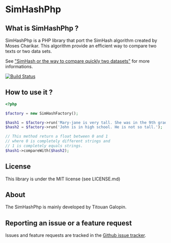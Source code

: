 SimHashPhp
==========

What is SimHashPhp ?
--------------------

SimHashPhp is a PHP library that port the SimHash algorithm created by Moses Charikar.
This algorithm provide an efficient way to compare two texts or two data sets.

See ["SimHash or the way to compare quickly two datasets"](http://titouangalopin.com/articles/simhash-or-the-way-to-compare-quickly-two-datasets)
for more informations.

[![Build Status](https://secure.travis-ci.org/tgalopin/SimHashPhp.png?branch=master)](http://travis-ci.org/tgalopin/SimHashPhp)

How to use it ?
---------------

``` php
<?php

$factory = new SimHashFactory();

$hash1 = $factory->run('Mary-jane is very tall. She was in the 9th grade.');
$hash2 = $factory->run('John is in high school. He is not so tall.');

// This method return a float between 0 and 1
// where 0 is completely different strings and
// 1 is completely equals strings.
$hash1->compareWith($hash2);
```

License
-------

This library is under the MIT license (see LICENSE.md)

About
-----

The SimHashPhp is mainly developed by Titouan Galopin.

Reporting an issue or a feature request
---------------------------------------

Issues and feature requests are tracked in the [Github issue tracker](https://github.com/tgalopin/SimHashPhp/issues).
